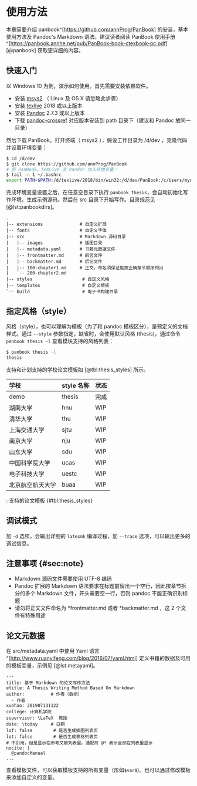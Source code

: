 
# 使用方法
本章简要介绍 panbook^[https://github.com/annProg/PanBook] 的安装，基本使用方法及 Pandoc's Markdown 语法。建议读者阅读 PanBook 使用手册^[https://panbook.annhe.net/pub/PanBook-book-ctexbook-pc.pdf] [@panbook] 获取更详细的内容。

## 快速入门
以 Windows 10 为例，演示如何使用。首先需要安装依赖软件。

- 安装 [msys2](https://www.msys2.org/) （ Linux 及 OS X 请忽略此步骤）
- 安装 [texlive](http://mirror.ctan.org/systems/texlive/Images/) 2018 或以上版本
- 安装 [Pandoc](https://pandoc.org/installing.html) 2.7.3 或以上版本
- 下载 [pandoc-crossref](https://github.com/lierdakil/pandoc-crossref/releases) 对应版本安装到 path 目录下（建议和 Pandoc 放同一目录）

然后下载 PanBook。打开终端（ msys2 ），假设工作目录为 /d/dev ，克隆代码并设置环境变量：

```bash
$ cd /d/dev
$ git clone https://github.com/annProg/PanBook
# 将 PanBook，TeXLive 及 Pandoc 加入环境变量：
$ tail -n 1 ~/.bashrc
export PATH=$PATH:/d/texlive/2018/bin/win32:/d/dev/PanBook:/c/Users/myname/AppData/Local/Pandoc
```

完成环境变量设置之后，在任意空目录下执行 `panbook thesis`，会自动初始化写作环境，生成示例源码。然后在 src 目录下开始写作。目录规范见 [@lst:panbookdirs]。

```{#lst:panbookdirs .bash caption="PanBook 目录规范"}
.
|-- extensions              # 自定义扩展
|-- fonts                   # 自定义字体
|-- src                     # Markdown 源码目录
|   |-- images              # 插图目录
|   |-- metadata.yaml       # 书籍元数据文件
|   |-- frontmatter.md      # 前言文件
|   |-- backmatter.md       # 后记文件
|   |-- 100-chapter1.md     # 正文，命名须保证能按正确章节顺序列出
|   `-- 200-chapter2.md
|-- styles                   # 自定义风格
|-- templates                # 自定义模板 
`-- build                    # 电子书构建目录
```

## 指定风格（style）
风格（style），也可以理解为模板（为了和 pandoc 模板区分），是预定义的文档样式。通过 `--style` 参数指定，缺省时，会使用默认风格 (thesis)，通过命令 `panbook thesis -l` 查看模块支持的风格列表：

```bash
$ panbook thesis -l
thesis
```

支持和计划支持的学校论文模板如 [@tbl:thesis_styles] 所示。

学校 | style 名称 |状态
:---|:--|:-----
demo|thesis|完成
湖南大学|hnu| WIP
清华大学|thu| WIP
上海交通大学|sjtu| WIP
南京大学|nju| WIP
山东大学|sdu| WIP
中国科学院大学|ucas|WIP
电子科技大学|uestc| WIP
北京航空航天大学|buaa| WIP

: 支持的论文模板 {#tbl:thesis_styles}

## 调试模式
加 `-d` 选项，会输出详细的 `latexmk` 编译过程，加 `--trace` 选项，可以输出更多的调试信息。

## 注意事项 {#sec:note}

- Markdown 源码文件需要使用 UTF-8 编码
- Pandoc 扩展的 Markdown 语法要求在标题前留出一个空行，因此按章节拆分的多个 Markdown 文件，开头需要空一行，否则 pandoc 不能正确识别标题
- 请勿将正文文件命名为 *frontmatter.md 或者 *backmatter.md ，这 2 个文件有特殊用途

## 论文元数据
在 src/metadata.yaml 中使用 Yaml 语言^[http://www.ruanyifeng.com/blog/2016/07/yaml.html] 定义书籍的数据及可用的模板变量，示例见 [@lst:metayaml]。
```{#lst:metayaml .yaml caption="Metadata"}
---
title: 基于 Markdown 的论文写作方法
etitle: A Thesis Writing Method Based On Markdown
author:          # 作者（数组）
  - 作者
xuehao: 201907131122
college: 计算机学院
supervisor: \LaTeX  教授
date: \today     # 日期
lof: false        # 是否生成插图列表页
lot: false        # 是否生成表格列表页
# 不引用，但是显示在参考文献列表里。通配符 @* 表示全部在列表里显示
nocite: |
  @pandocManual
...
```

查看模板文件，可以获取模板支持的所有变量（形如`$var$`)。也可以通过修改模板来添加自定义的变量。